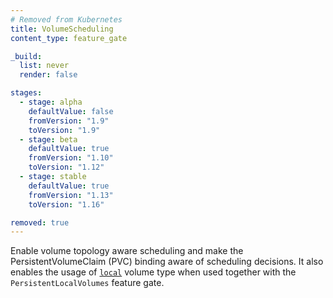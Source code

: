 ```yaml
---
# Removed from Kubernetes
title: VolumeScheduling
content_type: feature_gate

_build:
  list: never
  render: false

stages:
  - stage: alpha 
    defaultValue: false
    fromVersion: "1.9"
    toVersion: "1.9"
  - stage: beta 
    defaultValue: true
    fromVersion: "1.10"
    toVersion: "1.12"
  - stage: stable
    defaultValue: true
    fromVersion: "1.13"
    toVersion: "1.16"

removed: true
---
```

Enable volume topology aware scheduling and make the PersistentVolumeClaim
(PVC) binding aware of scheduling decisions. It also enables the usage of
[`local`](/docs/concepts/storage/volumes/#local) volume type when used together with the
`PersistentLocalVolumes` feature gate.
